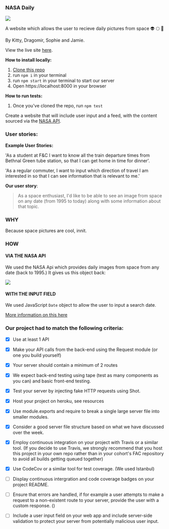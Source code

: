 ### **NASA Daily** 
![](https://api.travis-ci.org/fac-12/nasa-daily.svg?branch=master)

A website which allows the user to recieve daily pictures from space :alien: :full_moon: :rocket:

By Kitty, Dragomir, Sophie and Jamie.

View the live site [here](https://nasadaily.herokuapp.com/).

**How to install locally:**
1. [Clone this repo](http://github.com/fac-12/nasa-daily)
2. run `npm i` in your terminal
3. run `npm start` in your terminal to start our server
4. Open https://localhost:8000 in your browser

**How to run tests:**
1. Once you've cloned the repo, run `npm test`



Create a website that will include user input and a feed, with the content sourced via the [NASA API](https://api.nasa.gov/).



### **User stories:**

**Example User Stories:**

'As a student at F&C I want to know all the train departure times from Bethnal Green tube station, so that I can get home in time for dinner'.

'As a regular commuter, I want to input which direction of travel I am interested in so that I can see information that is relevant to me.'

**Our user story**:

> As a space enthusiast, I'd like to be able to see an image from space on any date (from 1995 to today) along with some information about that topic.  


### **WHY**

Because space pictures are cool, innit.


### **HOW**

#### VIA THE NASA API

We used the NASA Api which provides daily images from space from any date (back to 1995.) It gives us this object back:

![](https://i.imgur.com/cml6OsD.png)

#### WITH THE INPUT FIELD

We used JavaScript `Date` object to allow the user to input a search date.

[More information on this here](https://developer.mozilla.org/en-US/docs/Web/JavaScript/Reference/Global_Objects/Date)

### Our project had to match the following criteria:

- [x] Use at least 1 API

- [x] Make your API calls from the back-end using the Request module (or one you build yourself)

- [x] Your server should contain a minimum of 2 routes

- [x] We expect back-end testing using tape (test as many components as you can) and basic front-end testing.

- [x] Test your server by injecting fake HTTP requests using Shot.

- [x] Host your project on heroku, see resources

- [x] Use module.exports and require to break a single large server file into smaller modules.

- [x] Consider a good server file structure based on what we have discussed over the week.

- [x] Employ continuous integration on your project with Travis or a similar tool. (If you decide to use Travis, we strongly recommend that you host this project in your own repo rather than in your cohort's FAC repository to avoid all builds getting queued together)

- [x] Use CodeCov or a similar tool for test coverage. (We used Istanbul)

- [ ] Display continuous intergration and code coverage badges on your project README.

- [ ] Ensure that errors are handled, if for example a user attempts to make a request to a non-existent route to your server, provide the user with a custom response. ()

- [ ] Include a user input field on your web app and include server-side validation to protect your server from potentially malicious user input.
